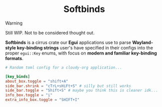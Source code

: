 
<div align="center">

  # Softbinds

</div>

> [!WARNING]
> Still WIP. Not to be considered thought out.

**Softbinds** is a cirrus crate our **Egui** applications use to parse **Wayland-style key-binding strings** user's have specified in their configs into the proper `egui::Key` enums, with focus on **modern and familiar key-binding formats**.

```toml
# Random toml config for a cloudy-org application...

[key_binds]
about_box.toggle = "shift+A" 
side_bar.shrink = "cTrL+sHiFt+S" # silly but still works
side_bar.toggle = "Shift+S" # maybe you think this is cleaner idk...
info_box.toggle = "i"
extra_info_box.toggle = "SHIFT+I"
```
